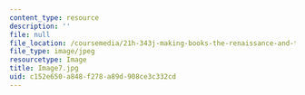 ```yaml
---
content_type: resource
description: ''
file: null
file_location: /coursemedia/21h-343j-making-books-the-renaissance-and-today-spring-2016/c152e650a848f278a89d908ce3c332cd_Image7.jpg
file_type: image/jpeg
resourcetype: Image
title: Image7.jpg
uid: c152e650-a848-f278-a89d-908ce3c332cd
---
```

